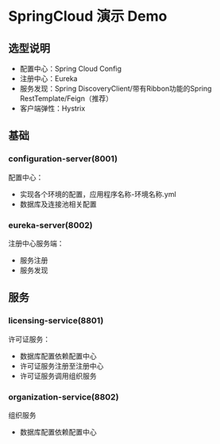 # SpringCloud 演示 Demo

## 选型说明
- 配置中心：Spring Cloud Config
- 注册中心：Eureka
- 服务发现：Spring DiscoveryClient/带有Ribbon功能的Spring RestTemplate/Feign（推荐）
- 客户端弹性：Hystrix

## 基础

### configuration-server(8001)
配置中心：
- 实现各个环境的配置，应用程序名称-环境名称.yml
- 数据库及连接池相关配置

### eureka-server(8002)
注册中心服务端：
- 服务注册
- 服务发现

## 服务

### licensing-service(8801)
许可证服务：
- 数据库配置依赖配置中心
- 许可证服务注册至注册中心
- 许可证服务调用组织服务


### organization-service(8802)
组织服务
- 数据库配置依赖配置中心
